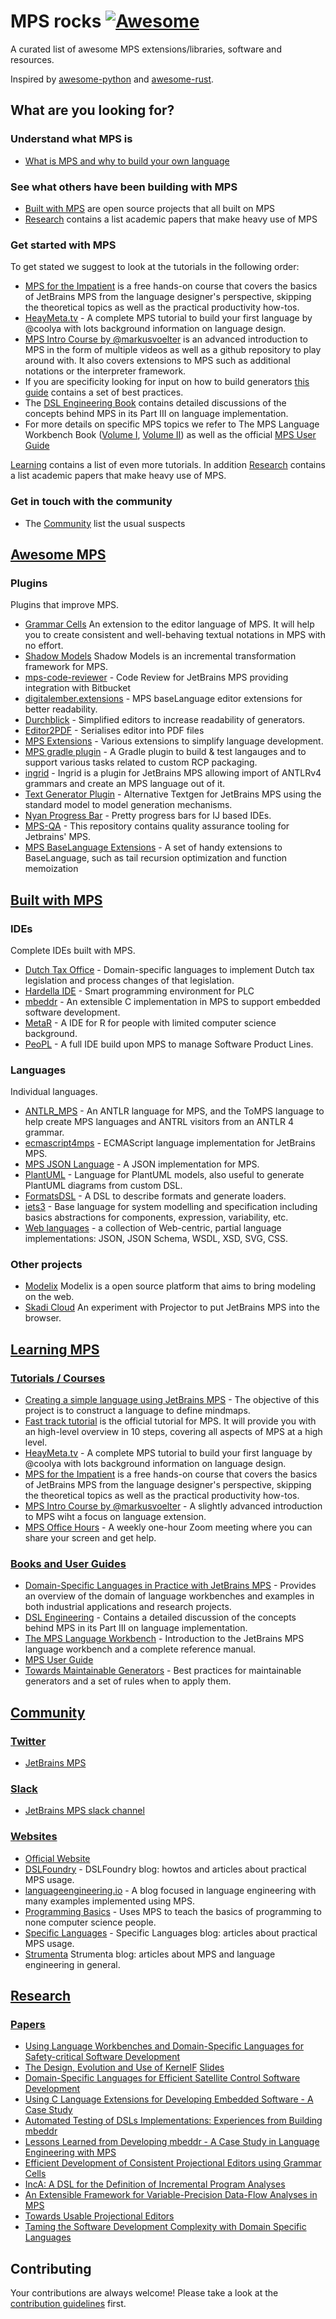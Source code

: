 # MPS rocks [![Awesome](https://cdn.rawgit.com/sindresorhus/awesome/d7305f38d29fed78fa85652e3a63e154dd8e8829/media/badge.svg)](https://github.com/sindresorhus/awesome)

A curated list of awesome MPS extensions/libraries, software and resources.

Inspired by [awesome-python](https://github.com/vinta/awesome-python/) and [awesome-rust](https://github.com/rust-unofficial/awesome-rust).

## What are you looking for?

### Understand what MPS is

- [What is MPS and why to build your own language](https://www.youtube.com/watch?v=9BvpBLzzprA)

### See what others have been building with MPS

- [Built with MPS](#built-with-mps) are open source projects that all built on MPS
- [Research](#research) contains a list academic papers that make heavy use of MPS

### Get started with MPS

To get stated we suggest to look at the tutorials in the following order:

- [MPS for the Impatient](https://stepik.org/course/71593/) is a free hands-on course that covers the basics of JetBrains MPS from the language designer's perspective, skipping the theoretical topics as well as the practical productivity how-tos.
- [HeayMeta.tv](https://heavymeta.tv) - A complete MPS tutorial to build your first language by @coolya with lots background information on language design.
- [MPS Intro Course by @markusvoelter](https://github.com/markusvoelter/mpsintrocourse) is an advanced introduction to MPS in the form of multiple videos as well as a github repository to play around with. It also covers extensions to MPS such as additional notations or the interpreter framework.
- If you are specificity looking for input on how to build generators [this guide](https://coolya.github.io/maintainable-generators/) contains a set of best practices.
- The [DSL Engineering Book](http://dslbook.org/) contains detailed discussions of the concepts behind MPS in its Part III on language implementation.
- For more details on specific MPS topics we refer to The MPS Language Workbench Book ([Volume I](https://www.amazon.com/dp/B00JFFIR1U/), [Volume II](https://www.amazon.com/dp/B01GOHUEPS/)) as well as the official [MPS User Guide](https://www.jetbrains.com/help/mps/mps-user-s-guide.html)

[Learning](#learning-mps) contains a list of even more tutorials. In addition [Research](#research) contains a list academic papers that make heavy use of MPS.

### Get in touch with the community

- The [Community](#community) list the usual suspects

## [Awesome MPS](#awesome-MPS)

### Plugins

Plugins that improve MPS.

- [Grammar Cells](http://mbeddr.com/files/gc-sle.pdf) An extension to the editor language of MPS. It will help you to create consistent and well-behaving textual notations in MPS with no effort.
- [Shadow Models](https://voelter.de/data/pub/SLE2019.pdf) Shadow Models is an incremental transformation framework
for MPS.
- [mps-code-reviewer](https://github.com/Workday/mps-code-reviewer) - Code Review for JetBrains MPS providing integration with Bitbucket
- [digitalember.extensions](https://github.com/digital-ember/digitalember.extensions) - MPS baseLanguage editor extensions for better readability.
- [Durchblick](https://github.com/coolya/Durchblick) - Simplified editors to increase readability of generators.
- [Editor2PDF](https://github.com/CampagneLaboratory/Editor2PDF) - Serialises editor into PDF files
- [MPS Extensions](https://github.com/JetBrains/MPS-extensions) - Various extensions to simplify language development.
- [MPS gradle plugin](https://github.com/mbeddr/mps-gradle-plugin) - A Gradle plugin to build & test langauges and to support various tasks related to custom RCP packaging.
- [ingrid](https://github.com/premun/ingrid) - Ingrid is a plugin for JetBrains MPS allowing import of ANTLRv4 grammars and create an MPS language out of it.
- [Text Generator Plugin](https://jetbrains.github.io/MPS-extensions/extensions/plaintext-gen/) - Alternative Textgen for JetBrains MPS using the standard model to model generation mechanisms.
- [Nyan Progress Bar](https://plugins.jetbrains.com/plugin/8575-nyan-progress-bar) - Pretty progress bars for IJ based IDEs.
- [MPS-QA](https://github.com/mbeddr/mps-qa) - This repository contains quality assurance tooling for Jetbrains' MPS.
- [MPS BaseLanguage Extensions](https://plugins.jetbrains.com/plugin/7101-mps-baselanguage-extensions) - A set of handy extensions to BaseLanguage, such as tail recursion optimization and function memoization

## [Built with MPS](#built-with-mps)

### IDEs

Complete IDEs built with MPS.

- [Dutch Tax Office](https://resources.jetbrains.com/storage/products/mps/docs/MPS_DTO_Case_Study.pdf) - Domain-specific languages to implement Dutch tax legislation and process changes of that legislation.
- [Hardella IDE](https://hardella.com/en/) - Smart programming environment for PLC
- [mbeddr](https://github.com/mbeddr/mbeddr.core) - An extensible C implementation in MPS to support embedded software development.
- [MetaR](https://metar-languages.github.io/) - A IDE for R for people with limited computer science background.
- [PeoPL](https://github.com/benbehringer/peopl) - A full IDE build upon MPS to manage Software Product Lines.

### Languages

Individual languages.

- [ANTLR_MPS](https://github.com/CampagneLaboratory/ANTLR_MPS) - An ANTLR language for MPS, and the ToMPS language to help create MPS languages and ANTRL visitors from an ANTLR 4 grammar.
- [ecmascript4mps](https://github.com/mar9000/ecmascript4mps) - ECMAScript language implementation for JetBrains MPS.
- [MPS JSON Language](https://github.com/nkoester/mps-json) - A JSON implementation for MPS.
- [PlantUML](https://github.com/vjramirez/PlantUML) - Language for PlantUML models, also useful to generate PlantUML diagrams from custom DSL.
- [FormatsDSL](https://github.com/ftomassetti/FormatsDSL) - A DSL to describe formats and generate loaders.
- [iets3](https://github.com/iets3/iets3.opensource) - Base language for system modelling and specification including basics abstractions for  components, expression, variability, etc.
- [Web languages](https://github.com/dslmeinte/mps-open-source/tree/master/mps-open-source) - a collection of Web-centric, partial language implementations: JSON, JSON Schema, WSDL, XSD, SVG, CSS.

### Other projects

- [Modelix](https://modelix.github.io/) Modelix is a open source platform that aims to bring modeling on the web.
- [Skadi Cloud](https://skadi.cloud/) An experiment with Projector to put JetBrains MPS into the browser.

## [Learning MPS](#learning-mps)

### [Tutorials / Courses](#Courses)

- [Creating a simple language using JetBrains MPS](https://dev.to/antoine/creating-a-simple-language-using-jetbrains-mps-c7d) - The objective of this project is to construct a language to define mindmaps.
- [Fast track tutorial](https://www.jetbrains.com/help/mps/fast-track-to-mps.html) is the official tutorial for MPS. It will provide you with an high-level overview in 10 steps, covering all aspects of MPS at a high level.
- [HeayMeta.tv](https://heavymeta.tv) - A complete MPS tutorial to build your first language by @coolya with lots background information on language design.
- [MPS for the Impatient](https://stepik.org/course/71593/) is a free hands-on course that covers the basics of JetBrains MPS from the language designer's perspective, skipping the theoretical topics as well as the practical productivity how-tos.
- [MPS Intro Course by @markusvoelter](https://github.com/markusvoelter/mpsintrocourse) - A slightly advanced introduction to MPS wiht a focus on language extension.
- [MPS Office Hours](https://specificlanguages.com/mps-office-hours/) - A weekly one-hour Zoom meeting where you can share your screen and get help.

### [Books and User Guides](#Guides)

- [Domain-Specific Languages in Practice with JetBrains MPS](https://www.springer.com/gp/book/9783030737573#aboutBook) - Provides an overview of the domain of language workbenches and examples in both industrial applications and research projects.
- [DSL Engineering](http://dslbook.org/) - Contains a detailed discussion of the concepts behind MPS in its Part III on language implementation.
- [The MPS Language Workbench](https://www.amazon.com/gp/product/B00JFFIR1U/ref=dbs_a_def_rwt_bibl_vppi_i0) - Introduction to the JetBrains MPS language workbench and a complete reference manual.
- [MPS User Guide](https://www.jetbrains.com/help/mps/mps-user-s-guide.html)
- [Towards Maintainable Generators](https://coolya.github.io/maintainable-generators/) - Best practices for maintainable generators and a set of rules when to apply them.

## [Community](#community)

### [Twitter](#twitter)

- [JetBrains MPS](https://twitter.com/jetbrains_mps)

### [Slack](#slack)

- [JetBrains MPS slack channel](http://slack-mps.jetbrains.com/)

### [Websites](#websites)

- [Official Website](https://www.jetbrains.com/mps/)
- [DSLFoundry](http://dslfoundry.com/) - DSLFoundry blog: howtos and articles about practical MPS usage.
- [languageengineering.io](https://languageengineering.io) - A blog focused in language engineering with many examples implemented using MPS.
- [Programming Basics](https://markusvoelter.github.io/ProgrammingBasics/) - Uses MPS to teach the basics of programming to none computer science people.
- [Specific Languages](https://specificlanguages.com/) - Specific Languages blog: articles about practical MPS usage.
- [Strumenta](https://tomassetti.me/category/language-engineering/jetbrains-mps/) Strumenta blog: articles about MPS and language engineering in general.

## [Research](#research)

### [Papers](#papers)

- [Using Language Workbenches and Domain-Specific Languages for Safety-critical Software Development](http://www.voelter.de/data/pub/MPS-in-Safety-1.0.pdf)
- [The Design, Evolution and Use of KernelF](http://www.voelter.de/data/pub/kernelf-icmt.pdf) [Slides](http://www.voelter.de/data/presentations/icmt2018-kernelf.pdf)
- [Domain-Specific Languages for Efficient Satellite Control Software Development](http://mbeddr.com/files/dasia_wortmann.pdf)
- [Using C Language Extensions for Developing Embedded Software - A Case Study](http://mbeddr.com/files/mbeddr-cs-oopsla2015-preprint.pdf)
- [Automated Testing of DSLs Implementations: Experiences from Building mbeddr](http://mbeddr.com/files/sqj_2017.pdf)
- [Lessons Learned from Developing mbeddr - A Case Study in Language Engineering with MPS](http://mbeddr.com/files/sosym_2017.pdf)
- [Efficient Development of Consistent Projectional Editors using Grammar Cells](http://mbeddr.com/files/gc-sle.pdf)
- [IncA: A DSL for the Definition of Incremental Program Analyses](http://mbeddr.com/files/inca-ase.pdf)
- [An Extensible Framework for Variable-Precision Data-Flow Analyses in MPS](http://mbeddr.com/files/mps-df-ase.pdf)
- [Towards Usable Projectional Editors](http://mbeddr.com/files/projectionalEditing-sle2014.pdf)
- [Taming the Software Development Complexity with Domain Specific Languages](https://drive.google.com/file/d/1Vf2qKteV0XdisQk1sxqdEQMw4bejeoiW/view)

## Contributing

 Your contributions are always welcome! Please take a look at the [contribution guidelines](https://github.com/coolya/mps.rocks/blob/master/CONTRIBUTING) first.
